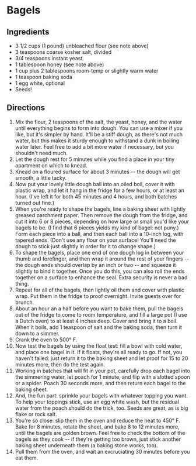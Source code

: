 
# Bagels

## Ingredients

* 3 1/2 cups (1 pound) unbleached flour (see note above)
* 3 teaspoons coarse kosher salt, divided
* 3/4 teaspoons instant yeast
* 1 tablespoon honey (see note above)
* 1 cup plus 2 tablespoons room-temp or slightly warm water
* 1 teaspoon baking soda
* 1 egg white, optional
* Seeds!

## Directions

1. Mix the flour, 2 teaspoons of the salt, the yeast, honey, and the water until everything begins to form into dough. You can use a mixer if you like, but it's simpler by hand. It'll be a stiff dough, as there's not much water, but this makes it sturdy enough to withstand a dunk in boiling water later. Feel free to add a bit more water if necessary, but you shouldn't need much.
2. Let the dough rest for 5 minutes while you find a place in your tiny apartment on which to knead.
3. Knead on a floured surface for about 3 minutes -- the dough will get smooth, a little tacky.
4. Now put your lovely little dough ball into an oiled boil, cover it with plastic wrap, and let it hang in the fridge for a few hours, or at least an hour. (I've left it for both 45 minutes and 4 hours, and both batches turned out fine.)
5. When you're ready to shape the bagels, line a baking sheet with lightly greased parchment paper. Then remove the dough from the fridge, and cut it into 6 or 8 pieces, depending on how large or small you'd like your bagels to be. (I find that 6 pieces yields my kind of bagel: not puny.) Form each piece into a ball, and then each ball into a 10-inch log, with tapered ends. (Don't use any flour on your surface! You'll need the dough to stick just slightly in order for it to change shape.)
6. To shape the bagels, place one end of one dough log in between your thumb and forefinger, and then wrap it around the rest of your fingers -- the dough ends should overlap by an inch or two -- and squeeze it slightly to bind it together. Once you do this, you can also roll the ends together on a surface to enhance the seal. Extra security is never a bad thing.
7. Repeat for all of the bagels, then lightly oil them and cover with plastic wrap. Put them in the fridge to proof overnight. Invite guests over for brunch.
8. About an hour an a half before you want to bake them, pull the bagels out of the fridge to come to room temperature, and fill a large pot (I use a Dutch oven) to at least 4 inches deep. Cover and bring it to a boil. When it boils, add 1 teaspoon of salt and the baking soda, then turn it down to a simmer.
9. Crank the oven to 500° F.
10. Now test the bagels by using the float test: fill a bowl with cold water, and place one bagel in it. If it floats, they're all ready to go. If not, you haven't failed: just return it to the baking sheet and let proof for 15 to 20 minutes more, then do the test again.
11. Working in batches that will fit in your pot, carefully drop each bagel into the simmering water, let poach for 1 minute, and flip with a slotted spoon or a spider. Poach 30 seconds more, and then return each bagel to the baking sheet.
12. And, the fun part: sprinkle your bagels with whatever topping you want. To help your toppings stick, use an egg white wash, but the residual water from the poach should do the trick, too. Seeds are great, as is big flake or rock salt.
13. You're so close: slip them in the oven and reduce the heat to 450° F. Bake for 8 minutes, rotate the sheet, and bake 8 to 12 minutes more, until the bagels are golden brown. Feel free to check the bottom of the bagels as they cook -- if they're getting too brown, just stick another baking sheet underneath them (a baking stone works, too).
14. Pull them from the oven, and wait an excruciating 30 minutes before you eat them.

